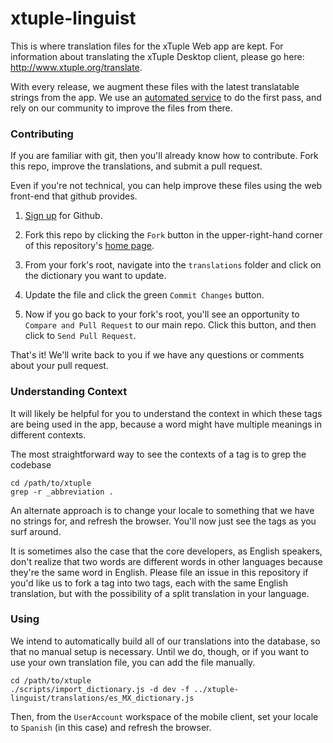 xtuple-linguist
===============

This is where translation files for the xTuple Web app are kept. For information about translating the xTuple Desktop client, please go here: http://www.xtuple.org/translate. 

With every release, we augment these files with the latest translatable strings from the app.
We use an [automated service](http://translate.google.com) to do the first pass, and rely on
our community to improve the files from there.

### Contributing

If you are familiar with git, then you'll already know how to contribute. Fork this repo, improve
the translations, and submit a pull request.

Even if you're not technical, you can help improve these files using the web front-end that github
provides.

1. [Sign up](https://github.com/join) for Github.

2. Fork this repo by clicking the `Fork` button in the upper-right-hand corner of this repository's
[home page](https://github.com/xtuple/xtuple-linguist).

3. From your fork's root, navigate into the `translations` folder and click on the dictionary you
want to update. 

4. Update the file and click the green `Commit Changes` button.

5. Now if you go back to your fork's root, you'll see an opportunity to `Compare and Pull Request`
to our main repo. Click this button, and then click to `Send Pull Request`. 

That's it! We'll write back to you if we have any questions or comments about your pull request.

### Understanding Context

It will likely be helpful for you to understand the context in which these tags are being used in
the app, because a word might have multiple meanings in different contexts.

The most straightforward way to see the contexts of a tag is to grep the codebase

```
cd /path/to/xtuple
grep -r _abbreviation .
```

An alternate approach is to change your locale to something that we have no strings for, and refresh the browser. You'll now just see the tags as you surf around.

It is sometimes also the case that the core developers, as English speakers, don't realize that two words are different words in other languages because they're the same word in English. Please file an issue in this repository if you'd like us to fork a tag into two tags, each with the same English translation, but with the possibility of a split translation in your language.

### Using

We intend to automatically build all of our translations into the database, so that no manual 
setup is necessary. Until we do, though, or if you want to use your own translation file, you
can add the file manually.

```
cd /path/to/xtuple
./scripts/import_dictionary.js -d dev -f ../xtuple-linguist/translations/es_MX_dictionary.js
```

Then, from the `UserAccount` workspace of the mobile client, set your locale to `Spanish` (in
this case) and refresh the browser.

